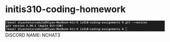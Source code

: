 # initis310-coding-homework

![gitversion](images/Screen%20Shot%202024-09-09%20at%204.35.26%20PM.png)
DISCORD NAME: NCHAT3
